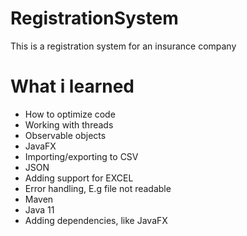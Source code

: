 # RegistrationSystem
This is a registration system for an insurance company
# What i learned
- How to optimize code
- Working with threads
- Observable objects
- JavaFX
- Importing/exporting to CSV
- JSON
- Adding support for EXCEL
- Error handling, E.g file not readable
- Maven
- Java 11
- Adding dependencies, like JavaFX
